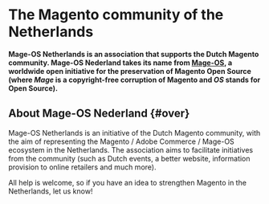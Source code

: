 # The Magento community of the Netherlands


**Mage-OS Netherlands is an association that supports the Dutch Magento community. Mage-OS Nederland takes its name from [Mage-OS](https://mage-os.org/), a worldwide open initiative for the preservation of Magento Open Source (where *Mage* is a copyright-free corruption of Magento and *OS* stands for Open Source).**

## About Mage-OS Nederland {#over}

Mage-OS Netherlands is an initiative of the Dutch Magento community, with the aim of representing the Magento / Adobe Commerce / Mage-OS ecosystem in the Netherlands. The association aims to facilitate initiatives from the community (such as Dutch events, a better website, information provision to online retailers and much more).

All help is welcome, so if you have an idea to strengthen Magento in the Netherlands, let us know!